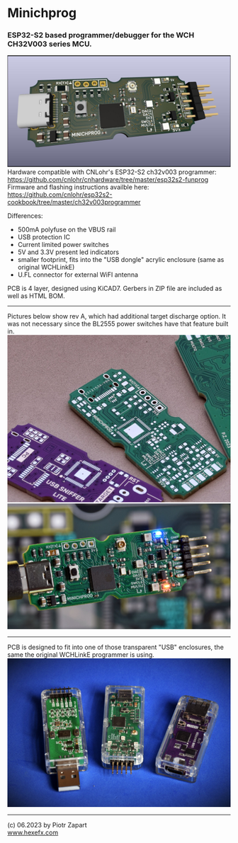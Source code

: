 # Minichprog
### ESP32-S2 based programmer/debugger for the WCH CH32V003 series MCU.  
![Minichprog](./pics/minichprog_PCB0.jpg)  
Hardware compatible with CNLohr's ESP32-S2 ch32v003 programmer:  
https://github.com/cnlohr/cnhardware/tree/master/esp32s2-funprog  
Firmware and flashing instructions availble here:  
https://github.com/cnlohr/esp32s2-cookbook/tree/master/ch32v003programmer

Differences:
- 500mA polyfuse on the VBUS rail
- USB protection IC
- Current limited power switches
- 5V and 3.3V present led indicators
- smaller footprint, fits into the "USB dongle" 
  acrylic enclosure (same as original WCHLinkE)
- U.FL connector for external WiFI antenna

PCB is 4 layer, designed using KiCAD7. Gerbers in ZIP file are included as well as HTML BOM.  

--- 
Pictures below show rev A, which had additional target discharge option. It was not necessary since the BL2555 power switches have that feature built in.
![Minichprog](./pics/minichprog_PCB3.jpg)
![Minichprog](./pics/minichprog2.jpg)  

---  
PCB is designed to fit into one of those transparent "USB" enclosures, the same the original WCHLinkE programmer is using.  
![Minichprog](./pics/minichprog3.jpg)  

------
(c) 06.2023 by Piotr Zapart  
www.hexefx.com 
